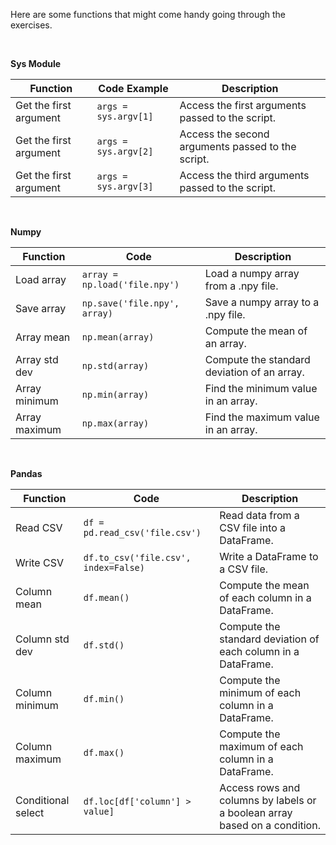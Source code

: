 Here are some functions that might come handy going through the exercises.

<br>

**Sys Module**

| Function               | Code Example                           | Description                                                   |
|------------------------|----------------------------------------|---------------------------------------------------------------|
| Get the first argument | `args = sys.argv[1]`                   | Access the first arguments passed to the script.              |
| Get the first argument | `args = sys.argv[2]`                   | Access the second arguments passed to the script.             |
| Get the first argument | `args = sys.argv[3]`                   | Access the third arguments passed to the script.              |

<br>

**Numpy**

| Function       | Code                             | Description                                     |
|----------------|----------------------------------|-------------------------------------------------|
| Load array     | `array = np.load('file.npy')`    | Load a numpy array from a .npy file.            |
| Save array     | `np.save('file.npy', array)`     | Save a numpy array to a .npy file.              |
| Array mean     | `np.mean(array)`                 | Compute the mean of an array.                   |
| Array std dev  | `np.std(array)`                  | Compute the standard deviation of an array.     |
| Array minimum  | `np.min(array)`                  | Find the minimum value in an array.             |
| Array maximum  | `np.max(array)`                  | Find the maximum value in an array.             |

<br>

**Pandas**

| Function          | Code                                     | Description                                                      |
|-------------------|------------------------------------------|------------------------------------------------------------------|
| Read CSV          | `df = pd.read_csv('file.csv')`           | Read data from a CSV file into a DataFrame.                      |
| Write CSV         | `df.to_csv('file.csv', index=False)`     | Write a DataFrame to a CSV file.                                 |
| Column mean       | `df.mean()`                              | Compute the mean of each column in a DataFrame.                  |
| Column std dev    | `df.std()`                               | Compute the standard deviation of each column in a DataFrame.    |
| Column minimum    | `df.min()`                               | Compute the minimum of each column in a DataFrame.               |
| Column maximum    | `df.max()`                               | Compute the maximum of each column in a DataFrame.               |
| Conditional select| `df.loc[df['column'] > value]`           | Access rows and columns by labels or a boolean array based on a condition. |